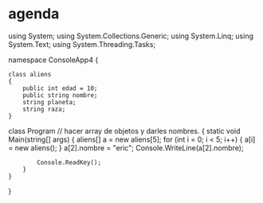 # agenda

using System;
using System.Collections.Generic;
using System.Linq;
using System.Text;
using System.Threading.Tasks;

namespace ConsoleApp4
{

    class aliens
    {
        public int edad = 10;
        public string nombre;
        string planeta;
        string raza;
    }

class Program // hacer array de objetos y darles nombres.
    {
        static void Main(string[] args)
        {
            aliens[] a = new aliens[5];
            for (int i = 0; i < 5; i++)
            {
                a[i] = new aliens();
            }
            a[2].nombre = "eric";
            Console.WriteLine(a[2].nombre);

            Console.ReadKey();
        }
    }
}
